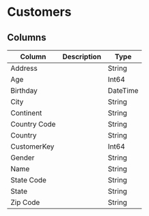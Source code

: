 ﻿# Customers

## Columns

| Column       | Description | Type     |
| ------------ | ----------- | -------- |
| Address      |             | String   |
| Age          |             | Int64    |
| Birthday     |             | DateTime |
| City         |             | String   |
| Continent    |             | String   |
| Country Code |             | String   |
| Country      |             | String   |
| CustomerKey  |             | Int64    |
| Gender       |             | String   |
| Name         |             | String   |
| State Code   |             | String   |
| State        |             | String   |
| Zip Code     |             | String   |
